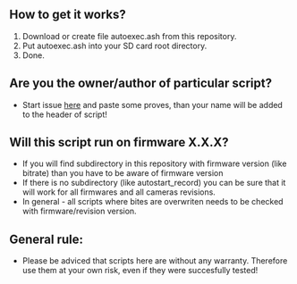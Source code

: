 ## How to get it works?

1. Download or create file autoexec.ash from this repository.
2. Put autoexec.ash into your SD card root directory.
3. Done.

## Are you the owner/author of particular script?

* Start issue [here](https://github.com/PJanisio/Xiaomi_Yi_autoexec.ash/issues) and paste some proves, than your name will be added to the header of script!

## Will this script run on firmware X.X.X?

* If you will find subdirectory in this repository with firmware version (like bitrate) than you have to be aware of firmware version
* If there is no subdirectory (like autostart_record) you can be sure that it will work for all firmwares and all cameras revisions.
* In general - all scripts where bites are overwriten needs to be checked with firmware/revision version.

## General rule:
* Please be adviced that scripts here are without any warranty. Therefore use them at your own risk, even if they were succesfully tested!
